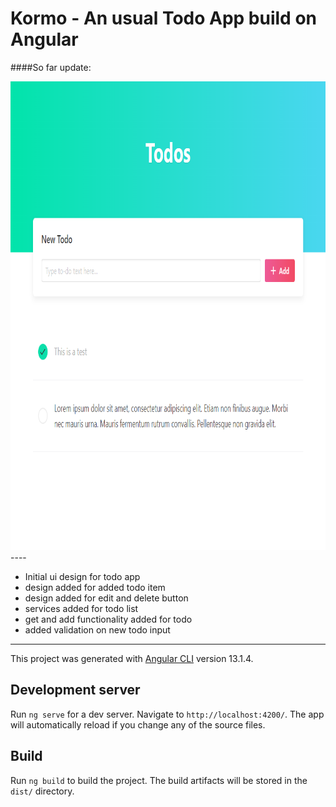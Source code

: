# Kormo - An usual Todo App build on Angular

####So far update:

<img src="docs-asset/bdd1582c71c7126cfe906910b7ee630ab49e094a.png" height="750">
----

- Initial ui design for todo app
- design added for added todo item
- design added for edit and delete button
- services added for todo list
- get and add functionality added for todo
- added validation on new todo input

----


This project was generated with [Angular CLI](https://github.com/angular/angular-cli) version 13.1.4.

## Development server

Run `ng serve` for a dev server. Navigate to `http://localhost:4200/`. The app will automatically reload if you change any of the source files.

## Build

Run `ng build` to build the project. The build artifacts will be stored in the `dist/` directory.
